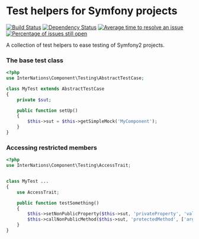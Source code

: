 # Test helpers for Symfony projects
[![Build Status](https://travis-ci.org/InterNations/TestingComponent.svg)](https://travis-ci.org/InterNations/TestingComponent) [![Dependency Status](https://www.versioneye.com/user/projects/5347af6afe0d070896000135/badge.png)](https://www.versioneye.com/user/projects/5347af6afe0d070896000135) [![Average time to resolve an issue](http://isitmaintained.com/badge/resolution/InterNations/TestingComponent.svg)](http://isitmaintained.com/project/InterNations/TestingComponent "Average time to resolve an issue") [![Percentage of issues still open](http://isitmaintained.com/badge/open/InterNations/TestingComponent.svg)](http://isitmaintained.com/project/InterNations/TestingComponent "Percentage of issues still open")

A collection of test helpers to ease testing of Symfony2 projects.


### The base test class

```php
<?php
use InterNations\Component\Testing\AbstractTestCase;

class MyTest extends AbstractTestCase
{
    private $sut;

    public function setUp()
    {
        $this->sut = $this->getSimpleMock('MyComponent');
    }
}
```

### Accessing restricted members
```php
<?php
use InterNations\Component\Testing\AccessTrait;


class MyTest ...
{
    use AccessTrait;

    public function testSomething()
    {
        $this->setNonPublicProperty($this->sut, 'privateProperty', 'value');
        $this->callNonPublicMethod($this->sut, 'protectedMethod', ['arg1', 'arg2']);
    }
}

```
